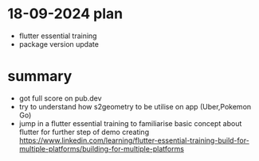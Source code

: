 # 18-09-2024 plan
- flutter essential training 
- package version update

# summary
- got full score on pub.dev
- try to understand how s2geometry to be utilise on app (Uber,Pokemon Go)
- jump in a flutter essential training to familiarise basic concept about flutter for further step of demo creating https://www.linkedin.com/learning/flutter-essential-training-build-for-multiple-platforms/building-for-multiple-platforms
